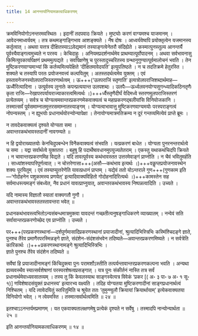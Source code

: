 ```yaml
---
title: 14 आनन्तर्यानियामकत्वाधिकरणम्

---
```


क्रमविनियोगोऽनन्तरमवस्थितः । इदानीं तदपवादः क्रियते । मुष्ट्योः करणं वाग्यमश्च याजमानम् । आवेदनमाध्वर्यवम् । तत्र कथमङ्गाङ्गिभाव आशङ्क्यते । नैष दोषः । आध्वर्यवेष्वपि प्रयोक्तृत्वेन यजमानस्य कर्तृत्वात् । अथवा यत्तत्र दीक्षितस्याऽऽवेद्यमानं तस्याङ्गत्वेनेतरौ संदिह्येते । कस्मात्पुनस्तुल्य आनन्तर्यै पूर्वस्यैवाङ्गत्वमुच्यते न परस्य । केचिदाहुः । अनियमप्रदर्शनार्थमेव प्राथम्यात्पूर्वोपादनम् । अथवा सर्वभावनासु किमित्युपकार्यापेक्षणं प्रथममुत्पद्यते । सर्वापेक्षणेषु च पुरस्तादुच्चरितस्य ग्रन्थानुगुण्यात्पूर्वमालोचनं भवति । तेन मुष्टिकरणवाग्यमाभ्यां किं कर्तव्यमित्यपेक्षिते ‘दीक्षितमावेदयति’ इत्युपतिष्ठते । न च तदतिक्रमे हेतुरस्ति । शक्यते च तस्यापि परतः प्रयोजनवत्त्वं कल्पयितुम् । अतस्तदर्थत्वमेव युक्तम् । एवं हस्तावनेजनस्योलपराजिस्तरणार्थत्वम् । ऊ+++(‘उलपराजिं स्तृणाति’ इत्यत्रोलपराजिशब्दार्थमाह—ऊध्वैंरित्यादिना । उत्पूर्वस्य लुनातेः कपन्प्रत्ययान्त उलपशब्दः । उलपैः—ऊर्ध्वलवनयोग्यसुगन्ध्यादिकठिनतृणैः कृता राजिः—रेखापरपर्यायराज्याकारत्वमित्यर्थः ।)+++र्ध्वैस्तृणैदीर्घं वेदिमध्ये स्तरणमुलपराजिस्तरणं प्रत्येतव्यम् । सर्वत्र च योग्यत्वमवान्तरप्रकरणमेकवाक्यत्वं च महाप्रकरणद्बलीयांसि विनियोजकानि । तस्मात्सर्वं पूर्वसमाम्नातमुत्तरसमाम्नातस्याङ्गम् । योग्यत्वाभावात्तु मुष्टिकरणवाग्यमयोः परस्पराङ्गत्वं नोपन्यस्तम् । न ह्युभयोः प्रधानार्थयोरन्योन्यापेक्षा । तेनायोग्यमात्रमतिक्रम्य न दूरं गन्तव्यमित्येवं प्राप्ते ब्रूमः ।

न तावदेकवाक्यत्वं दृश्यते योग्यता समा ।  
अवान्तरकथंभावस्तदानीं नावगम्यते ॥  


न हि द्वयोराख्यातयोः केनचिदुपबन्धेन विनैकवाक्यत्वं संभवति । यत्प्रकरणं बाधेत । योग्यता पुनरनन्तरार्थत्वे च समा । यद्वा सर्वार्थत्वे युक्ततरा । बहुषु हि पदार्थेष्ववधानमुपयुज्यतेतराम् । एकस्तु यथाकथंचिदपि क्रियते । न चावान्तरप्रकरणमिह विद्यते । यदि तावत्पूर्वस्य कथंभावस्तत उत्तरमेवाङ्गं प्राप्नोति । न चैवं भवितुमर्हति । साध्यांशस्यापरिपूर्णत्वात् । न चोत्तरेणासा+++(असौ—कथंभाव इत्यर्थः ।)+++वकॢप्तप्रयोजनावस्थेन शक्यः पूरयितुम् । एवं तस्याप्युत्तरेणेति यावत्प्रधानं प्राप्तम् । यद्येवं ततो योऽन्तराले गुण+++(गुणकाम इति—‘गोदोहनेन पशुकामस्य प्रणयेत्’ इत्यादिवाक्यविहितो गोदोहनादिरित्यर्थः ।)+++कामस्तेन सह सर्वमाधस्त्यमङ्गं संबध्येत, नैव प्रधानं यावत्प्राप्नुयात्, अवान्तरकथंभावस्य निष्पन्नत्वादिति । उच्यते ।

यदि नामास्य विज्ञातौ स्यातां वाक्यगतौ गुणौ ।  
अवान्तरकथंभावस्ततस्तावन्तरा भवेत् ॥  


प्रधानकथंभावस्त्वभितोऽन्यसंबन्धमात्रमुक्त्वा यावदन्तं गच्छतीत्यनुषङ्गाधिकरणे व्याख्यातम् । नन्वेवं सति सर्वावान्तरप्रकरणोच्छेद एव प्राप्नोति । उच्यते ।

पर+++(परप्रकरणस्थानां—दर्शपूर्णमासादिप्रकरणस्थानां प्रयाजादीनां, श्रुत्यादिभिस्त्रिभिः कस्मिंश्चिदङ्गे ज्ञाते, पुनश्च तैरेव प्रमाणैरपरस्मिन्नङ्गे ज्ञाते, संदंशेन-संदंशसंभवेन तदिष्यते—अवान्तरप्रकरणमिष्यते । न सर्वत्रेति कारिकार्थः ।)+++प्रकरणस्थानामङ्गे श्रुत्यादिभिस्त्रिभिः ।  
ज्ञाते पुनश्च तैरेव संदंशेन तदिष्यते ॥  


सर्वेषां हि प्रयाजादीनामङ्गं किंचिदुक्त्वा पुनः परामर्शोऽस्तीति तत्पर्यन्तावान्तरप्रकरणकल्पना भवति । अन्यथा ह्यव्यवस्थैव स्यात्सर्वशेषाणां परस्परशेषत्वप्रसङ्गात् । यत्र पुनः संकीर्तनं नास्ति तत्र सर्वं प्रधानार्थमेवाध्यवसातव्यम् । तस्य तु किं केवलस्याथ साङ्गस्येत्यत्र विवेकं ‘प्रकर \[( अ॰ ३ पा॰ ७ अ॰ १ सू॰ १)\] णविशेषादसंयुक्तं प्रधानस्य’ इत्यारभ्य वक्ष्यति । तदिह योग्यतया मुष्टिकरणादीनां साङ्गप्रधानार्थत्वं निश्चितम् । यदि त्वावेदयितुं स्तरितुमिति च श्रूयेत ततः ‘तुमुन्ण्वुलौ क्रियायां क्रियार्थायाम्’ इत्येकवाक्यतया विनियोगो भवेत् । न त्वेवमस्ति । तस्मात्सर्वार्थत्वमिति ॥ २४ ॥

इतश्चाऽऽनन्तर्यमप्रमाणम् । यत एकवाक्यतालक्षणमेषु प्रत्येकं दृश्यते न सर्वेषु । तस्मादपि नान्योन्यार्थता ॥ २५ ॥

इति आनन्तर्यानियामकत्वाधिकरणम् ॥ १४ ॥
